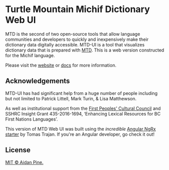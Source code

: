 # Turtle Mountain Michif Dictionary Web UI

MTD is the second of two open-source tools that allow language communities and
developers to quickly and inexpensively make their dictionary data digitally
accessible. MTD-UI is a tool that visualizes dictionary data that is prepared
with [MTD](https://github.com/roedoejet/mothertongues). This is a web version
constructed for the Michif language.

Please visit the [website](https://www.mothertongues.org) or
[docs](https://mother-tongues-dictionaries.readthedocs.io/en/latest/)
for more information.

## Acknowledgements

MTD-UI has had significant help from a huge number of people including but not limited to Patrick Littell, Mark Turin, & Lisa Matthewson.

As well as institutional support from the [First Peoples' Cultural Council](http://www.fpcc.ca/) and SSHRC Insight Grant 435-2016-1694, ‘Enhancing Lexical Resources for BC First Nations Languages’.

This version of MTD Web UI was built using the _incredible_ [Angular NgRx starter](https://github.com/tomastrajan/angular-ngrx-material-starter) by Tomas Trajan. If you're an Angular developer, go check it out!

## License

[MIT © Aidan Pine.](LICENSE)
